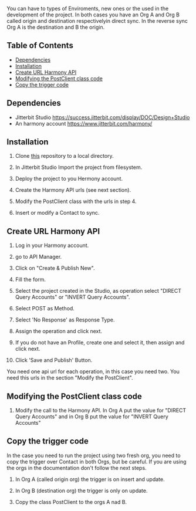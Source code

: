 You can have to types of Enviroments, new ones or the used in the development of the project. 
In both cases you have an Org A and Org B called origin and destination respectivelyin direct sync. 
In the reverse sync Org A is the destination and B the origin.

## Table of Contents

* [Dependencies](#dependencies)
* [Installation](#installation)
* [Create URL Harmony API](#Create-URL-Harmony-API)
* [Modifying the PostClient class code](#Modifying-the-PostClient-class-code)
* [Copy the trigger code](#Copy-the-trigger-code)

## Dependencies

* Jitterbit Studio https://success.jitterbit.com/display/DOC/Design+Studio
* An harmony account https://www.jitterbit.com/harmony/


## Installation

1. Clone [this](https://github.com/MiguelOktana/jitterbit.Krutarth.git) repository to a local directory.

2. In Jitterbit Studio Import the project from filesystem.

3. Deploy the project to you Hermony account.

4. Create the Harmony API urls (see next section).

5. Modify the PostClient class with the urls in step 4.

6. Insert or modify a Contact to sync.


## Create URL Harmony API

1. Log in your Harmony account.

2. go to API Manager. 

3. Click on "Create & Publish New".

4. Fill the form.

5. Select the project created in the Studio, as operation select "DIRECT Query Accounts" or "INVERT Query Accounts".

6. Select POST as Method.

7. Select 'No Response' as Response Type.

8. Assign the operation and click next.

9. If you do not have an Profile, create one and select it, then assign and click next.

10. Click 'Save and Publish' Button.

You need one api url for each operation, in this case you need two. You need this urls in the section
"Modify the PostClient".


## Modifying the PostClient class code

1. Modify the call to the Harmony API. In Org A put the value for "DIRECT Query Accounts" and in Org B put the value for "INVERT Query Accounts"


## Copy the trigger code 

In the case you need to run the project using two fresh org, you need to copy the trigger over Contact in both Orgs, but be careful.
If you are using the orgs in the documentation don't follow the next steps.

1. In Org A (called origin org) the trigger is on insert and update.

2. In Org B (destination org) the trigger is only on update.

3. Copy the class PostClient to the orgs A nad B.



